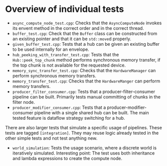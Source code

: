 # Overview of individual tests

- `async_compute_node_test.cpp`: Checks that the `AsyncComputeNode` invokes its envent method in the correct order and in the correct thread.
- `buffer_test.cpp`: Check that the `Buffer` class can be constructed from an existing pointer and that it can be `std::move`d properly.
- `given_buffer_test.cpp`: Tests that a hub can be given an existing buffer to be used internally for an envelope.
- `hub_peeking_with_transfer_test.cpp`: Tests that the `Hub::peek_top_chunk` method performs synchronous memory transfer, if the top chunk is not available for the requested device.
- `memory_sync_transfer_test.cpp`: Checks that the `HardwareManager` can perform synchronous memory transfers.
- `memory_transfer_test.cpp`: Checks that the `HardwareManger` can perform memory transfers.
- `producer_filter_consumer.cpp`: Tests that a producer-filter-consumer pipeline can be built. Primarily tests manual committing of chunks in the filter node.
- `producer_modifier_consumer.cpp`: Tests that a producer-modifier-consumer pipeline with a single shared hub can be built. The main tested feature is dataflow strategy switching for a hub.

There are also larger tests that simulate a specific usage of pipelines. These tests are tagged `[integration]`. They may reuse logic already tested in the other simple tests and not test anything new.

- `world_simulation`: Tests the usage scenario, where a discrete world is iteratively simulated. Interesting point: The test uses both inheritance and lambda expressions to create the compute node.